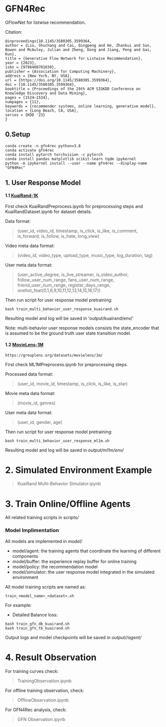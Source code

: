 # GFN4Rec

GFlowNet for listwise recommendation.

Citation:
```
@inproceedings{10.1145/3580305.3599364,
author = {Liu, Shuchang and Cai, Qingpeng and He, Zhankui and Sun, Bowen and McAuley, Julian and Zheng, Dong and Jiang, Peng and Gai, Kun},
title = {Generative Flow Network for Listwise Recommendation},
year = {2023},
isbn = {9798400701030},
publisher = {Association for Computing Machinery},
address = {New York, NY, USA},
url = {https://doi.org/10.1145/3580305.3599364},
doi = {10.1145/3580305.3599364},
booktitle = {Proceedings of the 29th ACM SIGKDD Conference on Knowledge Discovery and Data Mining},
pages = {1524–1534},
numpages = {11},
keywords = {recommender systems, online learning, generative model},
location = {Long Beach, CA, USA},
series = {KDD '23}
}
```

## 0.Setup

```
conda create -n gfn4rec python=3.8
conda activate gfn4rec
conda install pytorch torchvision -c pytorch
conda install pandas matplotlib scikit-learn tqdm ipykernel
python -m ipykernel install --user --name gfn4rec --display-name "GFN4Rec"
```

## 1. User Response Model

#### 1.1 [KuaiRand-1K](https://kuairand.com/)

First check KuaiRandPreprocess.ipynb for preprocessing steps and KuaiRandDataset.ipynb for dataset details.

Data format: 
> (user_id, video_id, timestamp, is_click, is_like, is_comment, is_forward, is_follow, is_hate, long_view)

Video meta data format: 
> (video_id, video_type, upload_type, music_type, log_duration, tag)

User meta data format: 
> (user_active_degree, is_live_streamer, is_video_author, follow_user_num_range, fans_user_num_range, friend_user_num_range, register_days_range, onehot_feat{0,1,6,9,10,11,12,13,14,15,16,17})

Then run script for user response model pretraining:
```
bash train_multi_behavior_user_response_kuairand.sh
```

Resulting model and log will be saved in 'output/kuairand/env/'

Note: multi-behavior user response models consists the state_encoder that is assumed to be the ground truth user state transition model.

#### 1.2 [MovieLens-1M](https://grouplens.org/datasets/movielens/1m/)

```
https://grouplens.org/datasets/movielens/1m/
```

First check ML1MPreprocess.ipynb for preprocessing steps.

Processed data format:
> (user_id, movie_id, timestamp, is_click, is_like, is_star)

Movie meta data format:
> (movie_id, genres)

User meta data format:
> (user_id, gender, age)

Then run script for user response model pretraining:
```
bash train_multi_behavior_user_response_ml1m.sh
```

Resulting model and log will be saved in *output/ml1m/env/*


# 2. Simulated Environment Example

> KuaiRand Multi-Behavior Simulator.ipynb

# 3. Train Online/Offline Agents

All related training scripts in *scripts/*

### Model Implimentation

All models are implemented in *model/*

* model/agent: the training agents that coordinate the learning of different components
* model/buffer: the experience replay buffer for online training
* model/policy: the recommendation model
* model/simulator: the user response model integrated in the simulated environment

All model training scripts are named as:

```
train_<model_name>_<dataset>.sh
```

For example:
* Detailed Balance loss:
```
bash train_gfn_db_kuairand.sh
bash train_gfn_tb_kuairand.sh
```

Output logs and model checkpoints will be saved in *output/<dataset>/agent/*

# 4. Result Observation

For training curves check:

> TrainingObservation.ipynb

For offline training observation, check:

> OfflineObservation.ipynb

For GFN4Rec analysis, check:

> GFN Observation.ipynb

